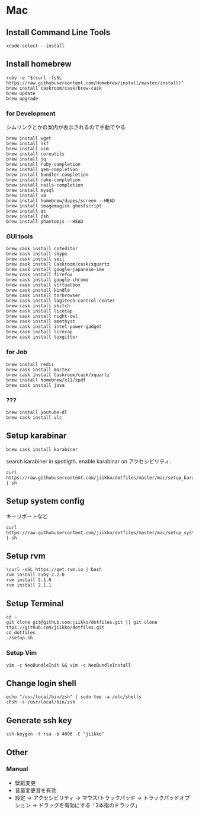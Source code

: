 # Mac
## Install Command Line Tools
```shell
xcode-select --install
```

## Install homebrew
```shell
ruby -e "$(curl -fsSL https://raw.githubusercontent.com/Homebrew/install/master/install)"
brew install caskroom/cask/brew-cask
brew update
brew upgrade
```

### for Development
シムリンクとかの案内が表示されるので手動でやる
```
brew install wget
brew install nkf
brew install vim
brew install coreutils
brew install jq
brew install ruby-completion
brew install gem-completion
brew install bundler-completion
brew install rake-completion
brew install rails-completion
brew install mysql
brew install v8
brew install homebrew/dupes/screen --HEAD
brew install imagemagick ghostscript
brew install qt
brew install zsh
brew install phantomjs --HEAD
```

### GUI tools
```
brew cask install coteditor
brew cask install skype
brew cask install seil
brew cask install Caskroom/cask/xquartz
brew cask install google-japanese-ime
brew cask install firefox
brew cask install google-chrome
brew cask install virtualbox
brew cask install kindle
brew cask install torbrowser
brew cask install logitech-control-center
brew cask install skitch
brew cask install licecap
brew cask install night-owl
brew cask install amethyst
brew cask install intel-power-gadget
brew cask install licecap
brew cask install tuxgitter
```
### for Job
```
brew install redis
brew cask install mactex
brew cask install Caskroom/cask/xquartz
brew install homebrew/x11/xpdf
brew cask install java
```
### ???
```
brew install youtube-dl
brew cask install vlc
```

## Setup karabinar
```shell
brew cask install karabiner
```
search karabiner in spotligth. enable karabinar on アクセシビリティ.
```shell
curl https://raw.githubusercontent.com/jiikko/dotfiles/master/mac/setup_karabinar.sh | sh
```

## Setup system config
キーリポートなど
```shell
curl https://raw.githubusercontent.com/jiikko/dotfiles/master/mac/setup_system.sh | sh
```

## Setup rvm
```shell
\curl -sSL https://get.rvm.io | bash
rvm install ruby-2.2.0
rvm install 2.1.0
rvm install 2.1.1
```

## Setup Terminal
```shell
cd ~
git clone git@github.com:jiikko/dotfiles.git || git clone ttps://github.com/jiikko/dotfiles.git
cd dotfiles
./setup.sh
```

### Setup Vim
```shell
vim -c NeoBundleInit && vim -c NeoBundleInstall
```

## Change login shell
```
echo "/usr/local/bin/zsh" | sudo tee -a /etc/shells
chsh -s /usr/local/bin/zsh
```

## Generate ssh key
```
ssh-keygen -t rsa -b 4096 -C "jiikko"
```

## Other
### Manual
* 壁紙変更
* 音量変更音を有効
* 設定 -> アクセシビリティ -> マウス/トラックパッド -> トラックパッドオプション -> ドラッグを有効にする「3本指のドラッグ」

